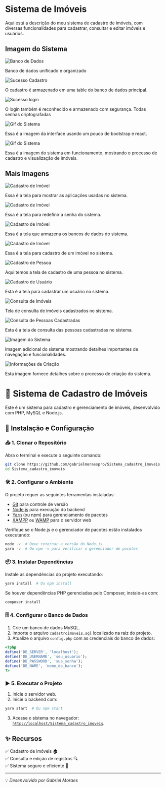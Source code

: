 # Sistema de Imóveis

Aqui está a descrição do meu sistema de cadastro de imóveis, com diversas funcionalidades para cadastrar, consultar e editar imóveis e usuários.

## Imagem do Sistema

![Banco de Dados](estrutura-banco-dados.png)

Banco de dados unificado e organizado


![Sucesso Cadastro](sucesso-cadastro.png)

O cadastro é armazenado em uma table do banco de dados principal.


![Sucesso login](login-sucesso.png)

O login também é reconhecido e armazenado com segurança. Todas senhas criptografadas

![Gif do Sistema](interfaceinicial.gif)

Essa é a imagem da interface usando um pouco de bootstrap e react.


![Gif do Sistema](gifsistemaimoveis.gif)

Essa é a imagem do sistema em funcionamento, mostrando o processo de cadastro e visualização de imóveis.

## Mais Imagens

![Cadastro de Imóvel](info-criacao.PNG)

Essa é a tela para mostrar as aplicações usadas no sistema.

![Cadastro de Imóvel](redefinirsenha.PNG)

Essa é a tela para redefinir a senha do sistema.

![Cadastro de Imóvel](bancodedados.PNG)

Essa é a tela que armazena os bancos de dados do sistema.

![Cadastro de Imóvel](cadastroimovel.PNG)

Essa é a tela para cadastro de um imóvel no sistema.

![Cadastro de Pessoa](cadastropessoa.PNG)

Aqui temos a tela de cadastro de uma pessoa no sistema.

![Cadastro de Usuário](cadastrousuario.PNG)

Esta é a tela para cadastrar um usuário no sistema.

![Consulta de Imóveis](consultaimoveis.PNG)

Tela de consulta de imóveis cadastrados no sistema.

![Consulta de Pessoas Cadastradas](consultarpessoascadastradas.PNG)

Esta é a tela de consulta das pessoas cadastradas no sistema.

![Imagem do Sistema](Imagem-1.PNG)

Imagem adicional do sistema mostrando detalhes importantes de navegação e funcionalidades.

![Informações de Criação](info-criacao.PNG)

Esta imagem fornece detalhes sobre o processo de criação do sistema.





# 📌 Sistema de Cadastro de Imóveis

Este é um sistema para cadastro e gerenciamento de imóveis, desenvolvido com PHP, MySQL e Node.js.

## 🚀 Instalação e Configuração

### 📥 1. Clonar o Repositório

Abra o terminal e execute o seguinte comando:

```bash
git clone https://github.com/gabrielmoraespro/Sistema_cadastro_imoveis.git
cd Sistema_cadastro_imoveis
```

### 🛠 2. Configurar o Ambiente

O projeto requer as seguintes ferramentas instaladas:

- [Git](https://git-scm.com/downloads) para controle de versão
- [Node.js](https://nodejs.org/) para execução do backend
- [Yarn](https://yarnpkg.com/getting-started/install) (ou npm) para gerenciamento de pacotes
- [XAMPP](https://www.apachefriends.org/pt_br/index.html) ou [WAMP](https://www.wampserver.com/en/) para o servidor web

Verifique se o Node.js e o gerenciador de pacotes estão instalados executando:

```bash
node -v  # Deve retornar a versão do Node.js
yarn -v  # Ou npm -v para verificar o gerenciador de pacotes
```

### 📦 3. Instalar Dependências

Instale as dependências do projeto executando:

```bash
yarn install  # Ou npm install
```

Se houver dependências PHP gerenciadas pelo Composer, instale-as com:

```bash
composer install
```

### 🗄 4. Configurar o Banco de Dados

1. Crie um banco de dados MySQL.
2. Importe o arquivo `cadastroimoveis.sql` localizado na raiz do projeto.
3. Atualize o arquivo `config.php` com as credenciais do banco de dados:

```php
<?php
define('DB_SERVER', 'localhost');
define('DB_USERNAME', 'seu_usuario');
define('DB_PASSWORD', 'sua_senha');
define('DB_NAME', 'nome_do_banco');
?>
```

### ▶️ 5. Executar o Projeto

1. Inicie o servidor web.
2. Inicie o backend com:

```bash
yarn start  # Ou npm start
```

3. Acesse o sistema no navegador: [`http://localhost/Sistema_cadastro_imoveis`](http://localhost/Sistema_cadastro_imoveis).

## ✨ Recursos

✅ Cadastro de imóveis 🏠  
✅ Consulta e edição de registros 🔍  
✅ Sistema seguro e eficiente 🔐


---
💡 *Desenvolvido por Gabriel Moraes*
